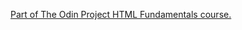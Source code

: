 [Part of The Odin Project HTML Fundamentals course.](https://www.theodinproject.com/paths/foundations/courses/foundations/lessons/recipes)